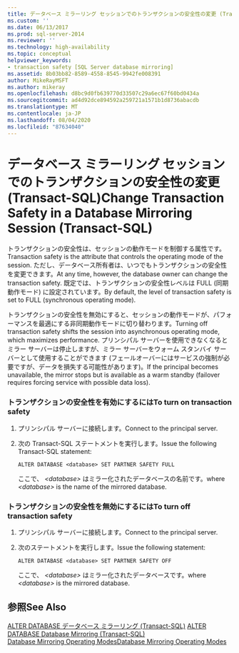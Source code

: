 ```yaml
---
title: データベース ミラーリング セッションでのトランザクションの安全性の変更 (Transact-SQL) | Microsoft Docs
ms.custom: ''
ms.date: 06/13/2017
ms.prod: sql-server-2014
ms.reviewer: ''
ms.technology: high-availability
ms.topic: conceptual
helpviewer_keywords:
- transaction safety [SQL Server database mirroring]
ms.assetid: 8b03bb82-8589-4558-8545-9942fe008391
author: MikeRayMSFT
ms.author: mikeray
ms.openlocfilehash: d8bc9d0fb639770d33507c29a6ec67f60bd0434a
ms.sourcegitcommit: ad4d92dce894592a259721a1571b1d8736abacdb
ms.translationtype: MT
ms.contentlocale: ja-JP
ms.lasthandoff: 08/04/2020
ms.locfileid: "87634040"
---
```

# <a name="change-transaction-safety-in-a-database-mirroring-session-transact-sql"></a><span data-ttu-id="28983-102">データベース ミラーリング セッションでのトランザクションの安全性の変更 (Transact-SQL)</span><span class="sxs-lookup"><span data-stu-id="28983-102">Change Transaction Safety in a Database Mirroring Session (Transact-SQL)</span></span>
  <span data-ttu-id="28983-103">トランザクションの安全性は、セッションの動作モードを制御する属性です。</span><span class="sxs-lookup"><span data-stu-id="28983-103">Transaction safety is the attribute that controls the operating mode of the session.</span></span> <span data-ttu-id="28983-104">ただし、データベース所有者は、いつでもトランザクションの安全性を変更できます。</span><span class="sxs-lookup"><span data-stu-id="28983-104">At any time, however, the database owner can change the transaction safety.</span></span> <span data-ttu-id="28983-105">既定では、トランザクションの安全性レベルは FULL (同期動作モード) に設定されています。</span><span class="sxs-lookup"><span data-stu-id="28983-105">By default, the level of transaction safety is set to FULL (synchronous operating mode).</span></span>  
  
 <span data-ttu-id="28983-106">トランザクションの安全性を無効にすると、セッションの動作モードが、パフォーマンスを最適にする非同期動作モードに切り替わります。</span><span class="sxs-lookup"><span data-stu-id="28983-106">Turning off transaction safety shifts the session into asynchronous operating mode, which maximizes performance.</span></span> <span data-ttu-id="28983-107">プリンシパル サーバーを使用できなくなるとミラー サーバーは停止しますが、ミラー サーバーをウォーム スタンバイ サーバーとして使用することができます (フェールオーバーにはサービスの強制が必要ですが、データを損失する可能性があります)。</span><span class="sxs-lookup"><span data-stu-id="28983-107">If the principal becomes unavailable, the mirror stops but is available as a warm standby (failover requires forcing service with possible data loss).</span></span>  
  
### <a name="to-turn-on-transaction-safety"></a><span data-ttu-id="28983-108">トランザクションの安全性を有効にするには</span><span class="sxs-lookup"><span data-stu-id="28983-108">To turn on transaction safety</span></span>  
  
1.  <span data-ttu-id="28983-109">プリンシパル サーバーに接続します。</span><span class="sxs-lookup"><span data-stu-id="28983-109">Connect to the principal server.</span></span>  
  
2.  <span data-ttu-id="28983-110">次の Transact-SQL ステートメントを実行します。</span><span class="sxs-lookup"><span data-stu-id="28983-110">Issue the following Transact-SQL statement:</span></span>  
  
    ```  
    ALTER DATABASE <database> SET PARTNER SAFETY FULL  
    ```  
  
     <span data-ttu-id="28983-111">ここで、 *\<database>* はミラー化されたデータベースの名前です。</span><span class="sxs-lookup"><span data-stu-id="28983-111">where *\<database>* is the name of the mirrored database.</span></span>  
  
### <a name="to-turn-off-transaction-safety"></a><span data-ttu-id="28983-112">トランザクションの安全性を無効にするには</span><span class="sxs-lookup"><span data-stu-id="28983-112">To turn off transaction safety</span></span>  
  
1.  <span data-ttu-id="28983-113">プリンシパル サーバーに接続します。</span><span class="sxs-lookup"><span data-stu-id="28983-113">Connect to the principal server.</span></span>  
  
2.  <span data-ttu-id="28983-114">次のステートメントを実行します。</span><span class="sxs-lookup"><span data-stu-id="28983-114">Issue the following statement:</span></span>  
  
    ```  
    ALTER DATABASE <database> SET PARTNER SAFETY OFF  
    ```  
  
     <span data-ttu-id="28983-115">ここで、 *\<database>* はミラー化されたデータベースです。</span><span class="sxs-lookup"><span data-stu-id="28983-115">where *\<database>* is the mirrored database.</span></span>  
  
## <a name="see-also"></a><span data-ttu-id="28983-116">参照</span><span class="sxs-lookup"><span data-stu-id="28983-116">See Also</span></span>  
 <span data-ttu-id="28983-117">[ALTER DATABASE データベース ミラーリング &#40;Transact-SQL&#41;](/sql/t-sql/statements/alter-database-transact-sql-database-mirroring) </span><span class="sxs-lookup"><span data-stu-id="28983-117">[ALTER DATABASE Database Mirroring &#40;Transact-SQL&#41;](/sql/t-sql/statements/alter-database-transact-sql-database-mirroring) </span></span>  
 [<span data-ttu-id="28983-118">Database Mirroring Operating Modes</span><span class="sxs-lookup"><span data-stu-id="28983-118">Database Mirroring Operating Modes</span></span>](database-mirroring-operating-modes.md)  
  
  
